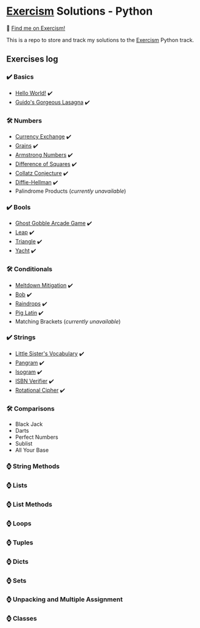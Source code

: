 # [Exercism](https://exercism.org/) Solutions - Python
👋 [Find me on Exercism!](https://exercism.org/profiles/SurfingElectron)

This is a repo to store and track my solutions to the [Exercism](https://exercism.org/) Python track. 

## Exercises log
### ✔️ Basics
- [Hello World!](https://github.com/SurfingElectron/exercism-solutions-python/tree/main/hello-world) ✔️
- [Guido's Gorgeous Lasagna](https://github.com/SurfingElectron/exercism-solutions-python/tree/main/guidos-gorgeous-lasagna) ✔️

### 🛠️ Numbers
- [Currency Exchange](https://github.com/SurfingElectron/exercism-solutions-python/tree/main/currency-exchange) ✔️
- [Grains](https://github.com/SurfingElectron/exercism-solutions-python/tree/main/grains) ✔️
- [Armstrong Numbers](https://github.com/SurfingElectron/exercism-solutions-python/tree/main/armstrong-numbers) ✔️
- [Difference of Squares](https://github.com/SurfingElectron/exercism-solutions-python/tree/main/difference-of-squares) ✔️ 
- [Collatz Conjecture](https://github.com/SurfingElectron/exercism-solutions-python/tree/main/armstrong-numbers) ✔️
- [Diffie-Hellman](https://github.com/SurfingElectron/exercism-solutions-python/tree/main/diffie-hellman) ✔️
- Palindrome Products (*currently unavailable*)  

### ✔️ Bools
- [Ghost Gobble Arcade Game](https://github.com/SurfingElectron/exercism-solutions-python/tree/main/ghost-gobble-arcade-game) ✔️
- [Leap](https://github.com/SurfingElectron/exercism-solutions-python/tree/main/leap) ✔️  
- [Triangle](https://github.com/SurfingElectron/exercism-solutions-python/tree/main/triangle) ✔️  
- [Yacht](https://github.com/SurfingElectron/exercism-solutions-python/tree/main/yacht) ✔️

### 🛠️ Conditionals
- [Meltdown Mitigation](https://github.com/SurfingElectron/exercism-solutions-python/tree/main/armstrong-numbers) ✔️
- [Bob](https://github.com/SurfingElectron/exercism-solutions-python/tree/main/bob) ✔️ 
- [Raindrops](https://github.com/SurfingElectron/exercism-solutions-python/tree/main/raindrops) ✔️  
- [Pig Latin](https://github.com/SurfingElectron/exercism-solutions-python/tree/main/pig-latin) ✔️
- Matching Brackets (*currently unavailable*)

### ✔️ Strings
- [Little Sister's Vocabulary](https://github.com/SurfingElectron/exercism-solutions-python/tree/main/little-sisters-vocab) ✔️
- [Pangram](https://github.com/SurfingElectron/exercism-solutions-python/tree/main/panagram) ✔️
- [Isogram](https://github.com/SurfingElectron/exercism-solutions-python/tree/main/isogram) ✔️
- [ISBN Verifier](https://github.com/SurfingElectron/exercism-solutions-python/tree/main/isbn-verifier) ✔️
- [Rotational Cipher](https://github.com/SurfingElectron/exercism-solutions-python/tree/main/rotational-cipher) ✔️

### 🛠️ Comparisons
- Black Jack
- Darts
- Perfect Numbers
- Sublist
- All Your Base

### ⌚ String Methods

### ⌚ Lists

### ⌚ List Methods

### ⌚ Loops

### ⌚ Tuples

### ⌚ Dicts

### ⌚ Sets

### ⌚ Unpacking and Multiple Assignment

### ⌚ Classes